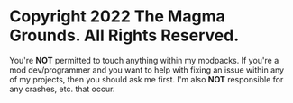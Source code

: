 # Copyright 2022 The Magma Grounds. All Rights Reserved.
You're **NOT** permitted to touch anything within my modpacks. If you're a mod dev/programmer and you want to help with fixing
an issue within any of my projects, then you should ask me first. I'm also **NOT** responsible for any crashes, etc. that occur.

